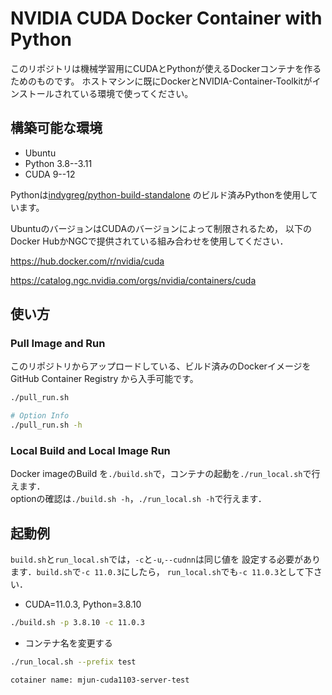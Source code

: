 # NVIDIA CUDA Docker Container with Python

このリポジトリは機械学習用にCUDAとPythonが使えるDockerコンテナを作るためのものです。
ホストマシンに既にDockerとNVIDIA-Container-Toolkitがインストールされている環境で使ってください。

## 構築可能な環境

- Ubuntu
- Python 3.8--3.11
- CUDA 9--12

Pythonは[indygreg/python-build-standalone](https://github.com/indygreg/python-build-standalone)
のビルド済みPythonを使用しています。

UbuntuのバージョンはCUDAのバージョンによって制限されるため，
以下のDocker HubかNGCで提供されている組み合わせを使用してください．

<https://hub.docker.com/r/nvidia/cuda>

<https://catalog.ngc.nvidia.com/orgs/nvidia/containers/cuda>

## 使い方

### Pull Image and Run

このリポジトリからアップロードしている、ビルド済みのDockerイメージをGitHub Container Registry
から入手可能です。

```bash
./pull_run.sh

# Option Info
./pull_run.sh -h
```

### Local Build and Local Image Run

Docker imageのBuild を`./build.sh`で，コンテナの起動を`./run_local.sh`で行えます．  
optionの確認は`./build.sh -h`，`./run_local.sh -h`で行えます．

## 起動例

`build.sh`と`run_local.sh`では，`-c`と`-u`,`--cudnn`は同じ値を
設定する必要があります．`build.sh`で`-c 11.0.3`にしたら，
`run_local.sh`でも`-c 11.0.3`として下さい．

- CUDA=11.0.3, Python=3.8.10

```bash
./build.sh -p 3.8.10 -c 11.0.3
```

- コンテナ名を変更する

```bash
./run_local.sh --prefix test

cotainer name: mjun-cuda1103-server-test
```

